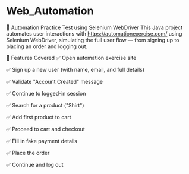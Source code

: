 # Web_Automation
🚀 Automation Practice Test using Selenium WebDriver This Java project automates user interactions with https://automationexercise.com/ using Selenium WebDriver, simulating the full user flow — from signing up to placing an order and logging out.

📌 Features Covered
✅ Open automation exercise site

✅ Sign up a new user (with name, email, and full details)

✅ Validate "Account Created" message

✅ Continue to logged-in session

✅ Search for a product ("Shirt")

✅ Add first product to cart

✅ Proceed to cart and checkout

✅ Fill in fake payment details

✅ Place the order

✅ Continue and log out
